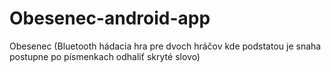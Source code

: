 # Obesenec-android-app
Obesenec (Bluetooth hádacia hra pre dvoch hráčov kde podstatou je snaha postupne po písmenkach odhaliť skryté slovo)
